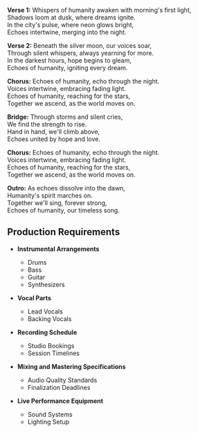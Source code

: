 **Verse 1:**
Whispers of humanity awaken with morning's first light,  
Shadows loom at dusk, where dreams ignite.  
In the city's pulse, where neon glows bright,  
Echoes intertwine, merging into the night.

**Verse 2:**
Beneath the silver moon, our voices soar,  
Through silent whispers, always yearning for more.  
In the darkest hours, hope begins to gleam,  
Echoes of humanity, igniting every dream.

**Chorus:**
Echoes of humanity, echo through the night.  
Voices intertwine, embracing fading light.  
Echoes of humanity, reaching for the stars,  
Together we ascend, as the world moves on.

**Bridge:**
Through storms and silent cries,  
We find the strength to rise.  
Hand in hand, we'll climb above,  
Echoes united by hope and love.

**Chorus:**
Echoes of humanity, echo through the night.  
Voices intertwine, embracing fading light.  
Echoes of humanity, reaching for the stars,  
Together we ascend, as the world moves on.

**Outro:**
As echoes dissolve into the dawn,  
Humanity's spirit marches on.  
Together we'll sing, forever strong,  
Echoes of humanity, our timeless song.

## Production Requirements

- **Instrumental Arrangements**
  - Drums
  - Bass
  - Guitar
  - Synthesizers

- **Vocal Parts**
  - Lead Vocals
  - Backing Vocals

- **Recording Schedule**
  - Studio Bookings
  - Session Timelines

- **Mixing and Mastering Specifications**
  - Audio Quality Standards
  - Finalization Deadlines

- **Live Performance Equipment**
  - Sound Systems
  - Lighting Setup
```